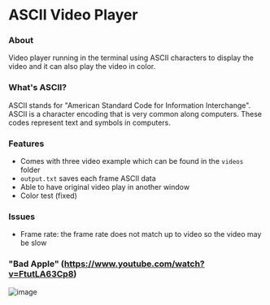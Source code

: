 # ASCII Video Player

### About
Video player running in the terminal using ASCII characters to display the video and it can also play the video in color.

### What's ASCII?
ASCII stands for "American Standard Code for Information Interchange". ASCII is a character encoding that is very common along computers. These codes represent text and symbols in computers.

### Features
- Comes with three video example which can be found in the `videos` folder
- `output.txt` saves each frame ASCII data
- Able to have original video play in another window
- Color test (fixed)

### Issues
- Frame rate: the frame rate does not match up to video so the video may be slow

### "Bad Apple" (https://www.youtube.com/watch?v=FtutLA63Cp8)
![image](https://user-images.githubusercontent.com/97370242/190882098-59a14e04-b927-4412-9161-7d4cc268c83b.png)
